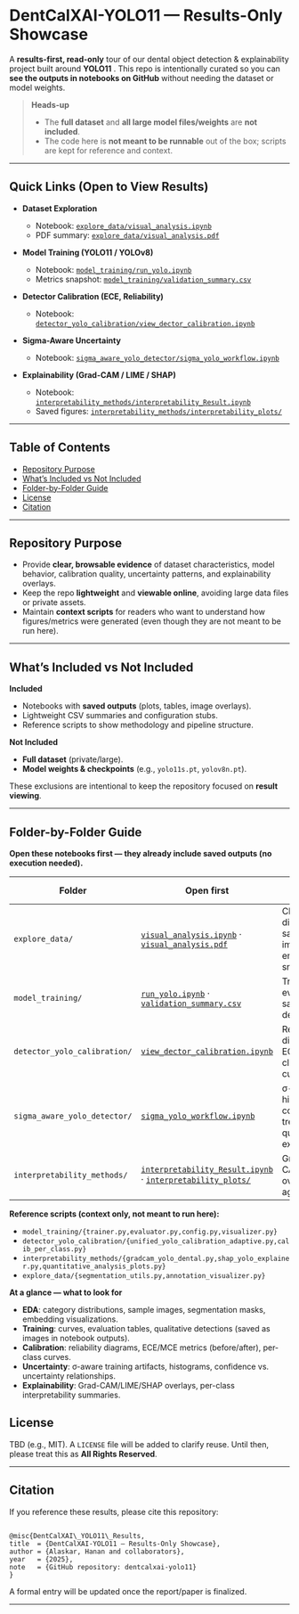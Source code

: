 
# DentCalXAI-YOLO11 — Results-Only Showcase

A **results-first, read-only** tour of our dental object detection & explainability project built around **YOLO11** . This repo is intentionally curated so you can **see the outputs in notebooks on GitHub** without needing the dataset or model weights.

> **Heads-up**
> - The **full dataset** and **all large model files/weights** are **not included**.
> - The code here is **not meant to be runnable** out of the box; scripts are kept for reference and context.

---

## Quick Links (Open to View Results)

- **Dataset Exploration**  
  - Notebook: [`explore_data/visual_analysis.ipynb`](explore_data/visual_analysis.ipynb)  
  - PDF summary: [`explore_data/visual_analysis.pdf`](explore_data/visual_analysis.pdf)

- **Model Training (YOLO11 / YOLOv8)**  
  - Notebook: [`model_training/run_yolo.ipynb`](model_training/run_yolo.ipynb)  
  - Metrics snapshot: [`model_training/validation_summary.csv`](model_training/validation_summary.csv)

- **Detector Calibration (ECE, Reliability)**  
  - Notebook: [`detector_yolo_calibration/view_dector_calibration.ipynb`](detector_yolo_calibration/view_dector_calibration.ipynb)

- **Sigma-Aware Uncertainty**  
  - Notebook: [`sigma_aware_yolo_detector/sigma_yolo_workflow.ipynb`](sigma_aware_yolo_detector/sigma_yolo_workflow.ipynb)

- **Explainability (Grad-CAM / LIME / SHAP)**  
  - Notebook: [`interpretability_methods/interpretability_Result.ipynb`](interpretability_methods/interpretability_Result.ipynb)  
  - Saved figures: [`interpretability_methods/interpretability_plots/`](interpretability_methods/interpretability_plots/)


---

## Table of Contents

- [Repository Purpose](#repository-purpose)
- [What’s Included vs Not Included](#whats-included-vs-not-included)
- [Folder-by-Folder Guide](#folder-by-folder-guide)
- [License](#license)
- [Citation](#citation)

---

## Repository Purpose

- Provide **clear, browsable evidence** of dataset characteristics, model behavior, calibration quality, uncertainty patterns, and explainability overlays.
- Keep the repo **lightweight** and **viewable online**, avoiding large data files or private assets.
- Maintain **context scripts** for readers who want to understand how figures/metrics were generated (even though they are not meant to be run here).

---

## What’s Included vs Not Included

**Included**
- Notebooks with **saved outputs** (plots, tables, image overlays).
- Lightweight CSV summaries and configuration stubs.
- Reference scripts to show methodology and pipeline structure.

**Not Included**
- **Full dataset** (private/large).
- **Model weights & checkpoints** (e.g., `yolo11s.pt`, `yolov8n.pt`).

These exclusions are intentional to keep the repository focused on **result viewing**.

---

## Folder-by-Folder Guide

**Open these notebooks first — they already include saved outputs (no execution needed).**

| Folder | Open first | Key visuals & metrics |
|---|---|---|
| `explore_data/` | [`visual_analysis.ipynb`](explore_data/visual_analysis.ipynb) · [`visual_analysis.pdf`](explore_data/visual_analysis.pdf) | Class distributions, sample images/masks, embeddings/PCA snapshots |
| `model_training/` | [`run_yolo.ipynb`](model_training/run_yolo.ipynb) · [`validation_summary.csv`](model_training/validation_summary.csv) | Train/val curves, eval tables, sample detections |
| `detector_yolo_calibration/` | [`view_dector_calibration.ipynb`](detector_yolo_calibration/view_dector_calibration.ipynb) | Reliability diagrams, ECE/MCE, per-class calibration curves |
| `sigma_aware_yolo_detector/` | [`sigma_yolo_workflow.ipynb`](sigma_aware_yolo_detector/sigma_yolo_workflow.ipynb) | σ-uncertainty histograms, confidence–σ trends, qualitative examples | 
| `interpretability_methods/` | [`interpretability_Result.ipynb`](interpretability_methods/interpretability_Result.ipynb) · [`interpretability_plots/`](interpretability_methods/interpretability_plots/) | Grad-CAM/LIME/SHAP overlays, aggregate plots |

**Reference scripts (context only, not meant to run here):**
- `model_training/{trainer.py,evaluator.py,config.py,visualizer.py}`
- `detector_yolo_calibration/{unified_yolo_calibration_adaptive.py,calib_per_class.py}`
- `interpretability_methods/{gradcam_yolo_dental.py,shap_yolo_explainer.py,quantitative_analysis_plots.py}`
- `explore_data/{segmentation_utils.py,annotation_visualizer.py}`


**At a glance — what to look for**
- **EDA**: category distributions, sample images, segmentation masks, embedding visualizations.
- **Training**: curves, evaluation tables, qualitative detections (saved as images in notebook outputs).
- **Calibration**: reliability diagrams, ECE/MCE metrics (before/after), per-class curves.
- **Uncertainty**: σ-aware training artifacts, histograms, confidence vs. uncertainty relationships.
- **Explainability**: Grad-CAM/LIME/SHAP overlays, per-class interpretability summaries.


## License

TBD (e.g., MIT). A `LICENSE` file will be added to clarify reuse. Until then, please treat this as **All Rights Reserved**.

---

## Citation

If you reference these results, please cite this repository:

```

@misc{DentCalXAI\_YOLO11\_Results,
title  = {DentCalXAI-YOLO11 — Results-Only Showcase},
author = {Alaskar, Hanan and collaborators},
year   = {2025},
note   = {GitHub repository: dentcalxai-yolo11}
}

```

A formal entry will be updated once the report/paper is finalized.

---

